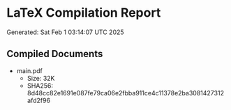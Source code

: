 # LaTeX Compilation Report
Generated: Sat Feb  1 03:14:07 UTC 2025
## Compiled Documents
- main.pdf
  - Size: 32K
  - SHA256: 8d48cc82e1691e087fe79ca06e2fbba911ce4c11378e2ba3081427312afd2f96
